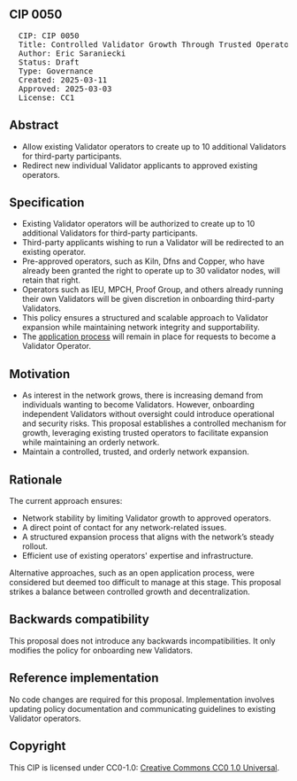 ## CIP 0050

<pre>
  CIP: CIP 0050
  Title: Controlled Validator Growth Through Trusted Operators
  Author: Eric Saraniecki 
  Status: Draft
  Type: Governance
  Created: 2025-03-11
  Approved: 2025-03-03
  License: CC1
</pre>

## Abstract

- Allow existing Validator operators to create up to 10 additional Validators for third-party participants.
- Redirect new individual Validator applicants to approved existing operators.
## Specification

- Existing Validator operators will be authorized to create up to 10 additional Validators for third-party participants.
- Third-party applicants wishing to run a Validator will be redirected to an existing operator.
- Pre-approved operators, such as Kiln, Dfns and Copper, who have already been granted the right to operate up to 30 validator nodes, will retain that right.
- Operators such as IEU, MPCH, Proof Group, and others already running their own Validators will be given discretion in onboarding third-party Validators.
- This policy ensures a structured and scalable approach to Validator expansion while maintaining network integrity and supportability.
- The [application process](https://sync.global/validator-request/) will remain in place for requests to become a Validator Operator.

## Motivation

- As interest in the network grows, there is increasing demand from individuals wanting to become Validators. However, onboarding independent Validators without oversight could introduce operational and security risks. This proposal establishes a controlled mechanism for growth, leveraging existing trusted operators to facilitate expansion while maintaining an orderly network.
- Maintain a controlled, trusted, and orderly network expansion.


## Rationale

The current approach ensures:
- Network stability by limiting Validator growth to approved operators.
- A direct point of contact for any network-related issues.
- A structured expansion process that aligns with the network’s steady rollout.
- Efficient use of existing operators' expertise and infrastructure.

Alternative approaches, such as an open application process, were considered but deemed too difficult to manage at this stage. This proposal strikes a balance between controlled growth and decentralization.


## Backwards compatibility

This proposal does not introduce any backwards incompatibilities. It only modifies the policy for onboarding new Validators.

## Reference implementation

No code changes are required for this proposal. Implementation involves updating policy documentation and communicating guidelines to existing Validator operators.

## Copyright

This CIP is licensed under CC0-1.0: [Creative Commons CC0 1.0 Universal](https://creativecommons.org/publicdomain/zero/1.0/).

